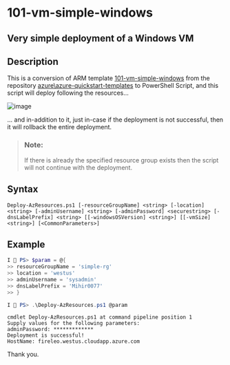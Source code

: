 101-vm-simple-windows
===
Very simple deployment of a Windows VM
---

## Description

This is a conversion of ARM template [101-vm-simple-windows](https://github.com/Azure/azure-quickstart-templates/tree/master/101-vm-simple-windows) from the repository [azure\azure-quickstart-templates](https://github.com/Azure/azure-quickstart-templates) to PowerShell Script, and this script will deploy following the resources...

![image](https://github.com/kpatnayakuni/azure-quickstart-psscripts/blob/master/101-vm-simple-windows/resources.png)

... and in-addition to it, just in-case if the deployment is not successful, then it will rollback the entire deployment.

> ### Note: 
> If there is already the specified resource group exists then the script will not continue with the deployment.

## Syntax
```
Deploy-AzResources.ps1 [-resourceGroupName] <string> [-location] <string> [-adminUsername] <string> [-adminPassword] <securestring> [-dnsLabelPrefix] <string> [[-windowsOSVersion] <string>] [[-vmSize] <string>] [<CommonParameters>]
```
## Example
```powershell
I 💙 PS> $param = @{
>> resourceGroupName = 'simple-rg'
>> location = 'westus'
>> adminUsername = 'sysadmin'
>> dnsLabelPrefix = 'Mihir0077'
>> }

I 💙 PS> .\Deploy-AzResources.ps1 @param
```
```
cmdlet Deploy-AzResources.ps1 at command pipeline position 1
Supply values for the following parameters:
adminPassword: *************
Deployment is successful!
HostName: fireleo.westus.cloudapp.azure.com
```

Thank you.
